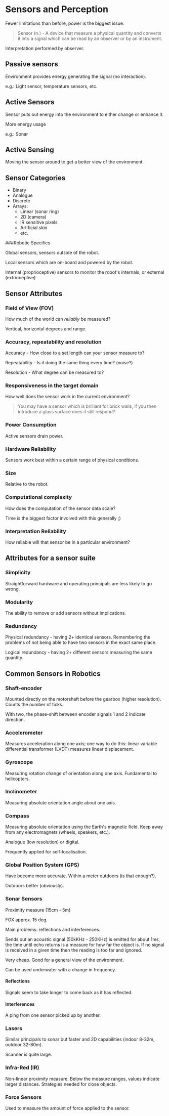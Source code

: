 Sensors and Perception
======================

Fewer limitations than before, power is the biggest issue.

> Sensor (n.) - A device that measure a physical quantity and converts it into a signal which can be read by an observer or by an instrument.

Interpretation performed by observer.


Passive sensors
---------------

Environment provides energy generating the signal (no interaction).

e.g.: Light sensor, temperature sensors, etc.


Active Sensors
--------------

Sensor puts out energy into the environment to either change or enhance it.

More energy usage

e.g.: Sonar


Active Sensing
--------------

Moving the sensor around to get a better view of the environment.


Sensor Categories
-----------------

* Binary
* Analogue
* Discrete
* Arrays:
    * Linear (sonar ring)
    * 2D (camera)
    * IR sensitive pixels
    * Artificial skin
    * etc.

###Robotic Specifics

Global sensors, sensors outside of the robot.

Local sensors which are on-board and powered by the robot.

Internal (proprioceptive) sensors to monitor the robot's internals, or external (extrioceptive)


Sensor Attributes
-----------------

### Field of View (FOV)

How much of the world can *reliably* be measured?

Vertical, horizontal degrees and range.


### Accuracy, repeatability and resolution

Accuracy - How close to a set length can your sensor measure to?

Repeatability - Is it doing the same thing every time? (noise?)

Resolution - What degree can be measured to?


### Responsiveness in the target domain

How well does the sensor work in the current environment?

> You may have a sensor which is brilliant for brick walls, if you then introduce a glass surface does it still respond?


### Power Consumption

Active sensors drain power.


### Hardware Reliability

Sensors work best within a certain range of physical conditions.


### Size

Relative to the robot.


### Computational complexity

How does the computation of the sensor data scale?

Time is the biggest factor involved with this generally ;)


### Interpretation Reliability

How reliable will that sensor be in a particular environment?


Attributes for a sensor suite
-----------------------------

### Simplicity

Straightforward hardware and operating principals are less likely to go wrong.


### Modularity

The ability to remove or add sensors without implications.


### Redundancy

Physical redundancy - having 2+ identical sensors. Remembering the problems of not being able to have two sensors in the exact same place.

Logical redundancy - having 2+ different sensors measuring the same quantity.


Common Sensors in Robotics
--------------------------

### Shaft-encoder

Mounted directly on the motorshaft before the gearbox (higher resolution). Counts the number of ticks.

With two, the phase-shift between encoder signals 1 and 2 indicate direction.


### Accelerometer

Measures acceleration along one axis; one way to do this: linear variable differential transformer (LVDT) measures linear displacement.


### Gyroscope

Measuring rotation change of orientation along one axis. Fundamental to helicopters.


### Inclinometer

Measuring absolute orientation angle about one axis.


### Compass

Measuring absolute orientation using the Earth's magnetic field. Keep away from any electromagnets (wheels, speakers, etc.).

Analogue (low resolution) or digital.

Frequently applied for self-localisation.


### Global Position System (GPS)

Have become more accurate. Within a meter outdoors (is that enough?).

Outdoors better (obviously).


### Sonar Sensors

Proximity measure (15cm - 5m)

FOX approx. 15 deg.

Main problems: reflections and interferences.

Sends out an acoustic signal (50kKHz - 250KHz) is emitted for about 1ms, the time until echo returns is a measure for how far the object is. If no signal is received in a given time then the reading is too far and ignored.

Very cheap. Good for a general view of the environment.

Can be used underwater with a change in frequency.

#### Reflections

Signals seem to take longer to come back as it has reflected.

#### Interferences

A ping from one sensor picked up by another.


### Lasers

Similar principals to sonar but faster and 2D capabilities (indoor 8-32m, outdoor 32-80m).

Scanner is quite large.


### Infra-Red (IR)

Non-linear proximity measure. Below the measure ranges, values indicate larger distances. Strategies needed for close objects.


### Force Sensors

Used to measure the amount of force applied to the sensor.



